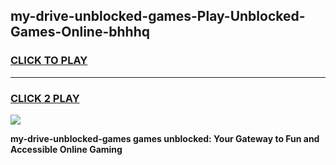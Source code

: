 
## my-drive-unblocked-games-Play-Unblocked-Games-Online-bhhhq
<h3>
<a href="https://premium76.site?title=my-drive-unblocked-games&ref=24A">CLICK TO PLAY</a></h3>
<hr>

<h3>
<a href="https://premium76.site?title=my-drive-unblocked-games&ref=24A">CLICK 2 PLAY</a>
  
</h3>

<a href="https://premium76.site?title=my-drive-unblocked-games&ref=24A"><img src="https://clearcache.store/games.png"></a>


**my-drive-unblocked-games games unblocked: Your Gateway to Fun and Accessible Online Gaming**
